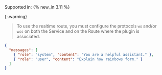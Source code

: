 Supported in: {% new_in 3.11 %}

{:.warning}
> To use the realtime route, you must configure the protocols `ws` and/or `wss` on both the Service and on the Route where the plugin is associated.

```json
{
  "messages": [
    { "role": "system", "content": "You are a helpful assistant." },
    { "role": "user", "content": "Explain how rainbows form." }
  ]
}
```
